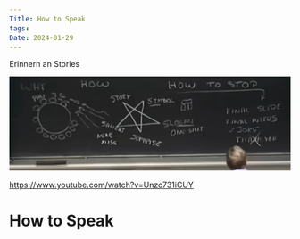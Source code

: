 ```yaml
---
Title: How to Speak
tags: 
Date: 2024-01-29
---
```


Erinnern an Stories 

![](../_asset/Pasted%20image%2020240129112539.png)


https://www.youtube.com/watch?v=Unzc731iCUY




# How to Speak
